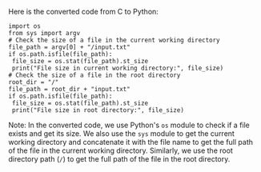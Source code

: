 Here is the converted code from C to Python:
```
import os
from sys import argv
# Check the size of a file in the current working directory
file_path = argv[0] + "/input.txt"
if os.path.isfile(file_path):
 file_size = os.stat(file_path).st_size
 print("File size in current working directory:", file_size)
# Check the size of a file in the root directory
root_dir = "/"
file_path = root_dir + "input.txt"
if os.path.isfile(file_path):
 file_size = os.stat(file_path).st_size
 print("File size in root directory:", file_size)
```
Note: In the converted code, we use Python's `os` module to check if a file exists and get its size. We also use the `sys` module to get the current working directory and concatenate it with the file name to get the full path of the file in the current working directory. Similarly, we use the root directory path (`/`) to get the full path of the file in the root directory.

